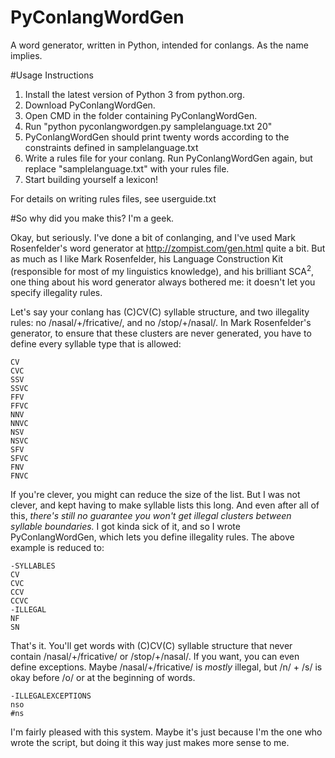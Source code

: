 # PyConlangWordGen
A word generator, written in Python, intended for conlangs. As the name implies.

#Usage Instructions
1. Install the latest version of Python 3 from python.org.
2. Download PyConlangWordGen.
3. Open CMD in the folder containing PyConlangWordGen.
4. Run "python pyconlangwordgen.py samplelanguage.txt 20"
5. PyConlangWordGen should print twenty words according to the constraints defined in samplelanguage.txt
6. Write a rules file for your conlang. Run PyConlangWordGen again, but replace "samplelanguage.txt" with your rules file.
7. Start building yourself a lexicon!

For details on writing rules files, see userguide.txt

#So why did you make this?
I'm a geek.

Okay, but seriously. I've done a bit of conlanging, and I've used Mark Rosenfelder's word generator at http://zompist.com/gen.html quite a bit. But as much as I like Mark Rosenfelder, his Language Construction Kit (responsible for most of my linguistics knowledge), and his brilliant SCA<sup>2</sup>, one thing about his word generator always bothered me: it doesn't let you specify illegality rules.

Let's say your conlang has (C)CV(C) syllable structure, and two illegality rules: no /nasal/+/fricative/, and no /stop/+/nasal/. In Mark Rosenfelder's generator, to ensure that these clusters are never generated, you have to define every syllable type that is allowed:

```
CV
CVC
SSV
SSVC
FFV
FFVC
NNV
NNVC
NSV
NSVC
SFV
SFVC
FNV
FNVC
```

If you're clever, you might can reduce the size of the list. But I was not clever, and kept having to make syllable lists this long. And even after all of this, *there's still no guarantee you won't get illegal clusters between syllable boundaries.* I got kinda sick of it, and so I wrote PyConlangWordGen, which lets you define illegality rules. The above example is reduced to:

```
-SYLLABLES
CV
CVC
CCV
CCVC
-ILLEGAL
NF
SN
```

That's it. You'll get words with (C)CV(C) syllable structure that never contain /nasal/+/fricative/ or /stop/+/nasal/. If you want, you can even define exceptions. Maybe /nasal/+/fricative/ is *mostly* illegal, but /n/ + /s/ is okay before /o/ or at the beginning of words.

```
-ILLEGALEXCEPTIONS
nso
#ns
```

I'm fairly pleased with this system. Maybe it's just because I'm the one who wrote the script, but doing it this way just makes more sense to me.

